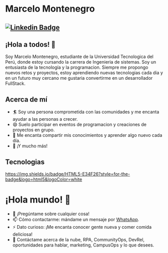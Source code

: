 # Marcelo Montenegro 
[![Linkedin Badge](https://img.shields.io/badge/-Marcelo-blue?style=flat-square&logo=Linkedin&logoColor=white&link=)](https://www.linkedin.com/in/m1997/) 
---

## ¡Hola a todos! 👋

Soy Marcelo Montenegro, estudiante de la Universidad Tecnologica del Perú, donde estoy cursando la carrera de Ingenieria de sistemas. Soy un entusiasta de la tecnología y la programacion. Siempre me propongo nuevos retos y proyectos, estoy aprendiendo nuevas tecnologias cada dia y en un futuro muy cercano me gustaria convertirme en un desarrollador FullStack.

##   Acerca de mí
- 🏄‍ Soy una persona comprometida con las comunidades y me encanta ayudar a las personas a crecer.
- 😄 Suelo participar en eventos de programacion y creaciones de proyectos en grupo.
- 🌱 Me encanta compartir mis conocimientos y aprender algo nuevo cada día.
- 👯 ¡Y mucho más!

##   Tecnologias
https://img.shields.io/badge/HTML5-E34F26?style=for-the-badge&logo=html5&logoColor=white 

# ¡Hola mundo! 🤔
- 💬 ¡Pregúntame sobre cualquier cosa!
- 📫 Cómo contactarme: mándame un mensaje por [WhatsApp](https://wa.me/tu_número_de_WhatsApp).
- ⚡ Dato curioso: ¡Me encanta conocer gente nueva y comer comida deliciosa!
- 💬 Contáctame acerca de la nube, RPA, CommunityOps, DevRel, oportunidades para hablar, marketing, CampusOps y lo que desees.
